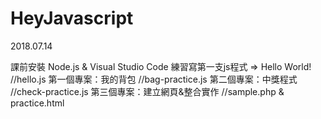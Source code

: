 # HeyJavascript
2018.07.14

課前安裝 Node.js & Visual Studio Code 
練習寫第一支js程式 => Hello World!  //hello.js
第一個專案：我的背包                 //bag-practice.js
第二個專案：中獎程式                 //check-practice.js
第三個專案：建立網頁&整合實作         //sample.php & practice.html